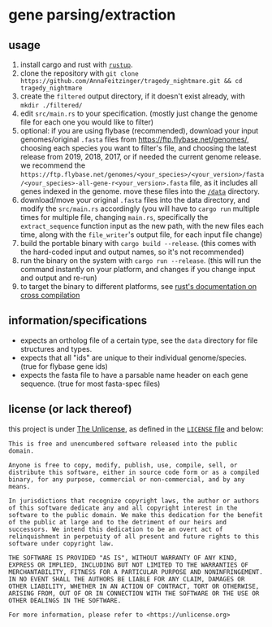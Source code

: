 # gene parsing/extraction

## usage
1. install cargo and rust with [`rustup`](https://rustup.rs/).
2. clone the repository with `git clone https://github.com/AnnaFeitzinger/tragedy_nightmare.git && cd tragedy_nightmare`
3. create the `filtered` output directory, if it doesn't exist already, with `mkdir ./filtered/`
5. edit `src/main.rs` to your specification. (mostly just change the genome file for each one you would like to filter)
6. optional: if you are using flybase (recommended), download your input genomes/original `.fasta` files from <https://ftp.flybase.net/genomes/>, choosing each species you want to filter's file, and choosing the latest release from 2019, 2018, 2017, or if needed the current genome release. we recommend the `https://ftp.flybase.net/genomes/<your_species>/<your_version>/fasta/<your_species>-all-gene-r<your_version>.fasta` file, as it includes all genes indexed in the genome. move these files into the [`/data`](./data) directory.
7. download/move your original `.fasta` files into the data directory, and modify the `src/main.rs` accordingly (you will have to `cargo run` multiple times for multiple file, changing `main.rs`, specifically the `extract_sequence` function input as the new path, with the new files each time, along with the `file_writer`'s output file, for each input file change)
8. build the portable binary with `cargo build --release`. (this comes with the hard-coded input and output names, so it's not recommended)
9. run the binary on the system with `cargo run --release`. (this will run the command instantly on your platform, and changes if you change input and output and re-run)
10. to target the binary to different platforms, see [rust's documentation on cross compilation](https://rust-lang.github.io/rustup/cross-compilation.html)

## information/specifications
- expects an ortholog file of a certain type, see the `data` directory for file structures and types.
- expects that all "ids" are unique to their individual genome/species. (true for flybase gene ids)
- expects the fasta file to have a parsable name header on each gene sequence. (true for most fasta-spec files)

## license (or lack thereof)
this project is under [The Unlicense](https://unlicense.org), as defined in the [`LICENSE` file](./LICENSE) and below:

```text
This is free and unencumbered software released into the public domain.

Anyone is free to copy, modify, publish, use, compile, sell, or
distribute this software, either in source code form or as a compiled
binary, for any purpose, commercial or non-commercial, and by any
means.

In jurisdictions that recognize copyright laws, the author or authors
of this software dedicate any and all copyright interest in the
software to the public domain. We make this dedication for the benefit
of the public at large and to the detriment of our heirs and
successors. We intend this dedication to be an overt act of
relinquishment in perpetuity of all present and future rights to this
software under copyright law.

THE SOFTWARE IS PROVIDED "AS IS", WITHOUT WARRANTY OF ANY KIND,
EXPRESS OR IMPLIED, INCLUDING BUT NOT LIMITED TO THE WARRANTIES OF
MERCHANTABILITY, FITNESS FOR A PARTICULAR PURPOSE AND NONINFRINGEMENT.
IN NO EVENT SHALL THE AUTHORS BE LIABLE FOR ANY CLAIM, DAMAGES OR
OTHER LIABILITY, WHETHER IN AN ACTION OF CONTRACT, TORT OR OTHERWISE,
ARISING FROM, OUT OF OR IN CONNECTION WITH THE SOFTWARE OR THE USE OR
OTHER DEALINGS IN THE SOFTWARE.

For more information, please refer to <https://unlicense.org>
```
